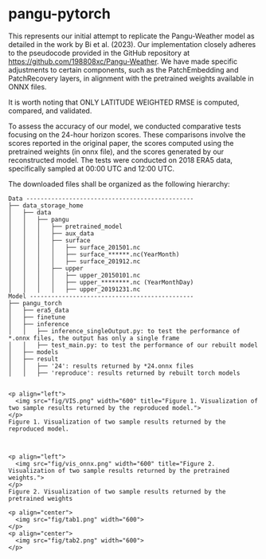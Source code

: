 # pangu-pytorch

This represents our initial attempt to replicate the Pangu-Weather model as detailed in the work by Bi et al. (2023). Our implementation closely adheres to the pseudocode provided in the GitHub repository at https://github.com/198808xc/Pangu-Weather. We have made specific adjustments to certain components, such as the PatchEmbedding and PatchRecovery layers, in alignment with the pretrained weights available in ONNX files.

It is worth noting that ONLY LATITUDE WEIGHTED RMSE is computed, compared, and validated.

To assess the accuracy of our model, we conducted comparative tests focusing on the 24-hour horizon scores. These comparisons involve the scores reported in the original paper, the scores computed using the pretrained weights (in onnx file), and the scores generated by our reconstructed model. The tests were conducted on 2018 ERA5 data, specifically sampled at 00:00 UTC and 12:00 UTC.


The downloaded files shall be organized as the following hierarchy:

```plain
Data -----------------------------------------------
├── data_storage_home
│   ├── data
│   │   ├── pangu
│   │   │   ├── pretrained_model
│   │   │   ├── aux_data
│   │   │   ├── surface
│   │   │   │   ├── surface_201501.nc
│   │   │   │   ├── surface_******.nc(YearMonth)
│   │   │   │   ├── surface_201912.nc
│   │   │   ├── upper
│   │   │   │   ├── upper_20150101.nc
│   │   │   │   ├── upper_********.nc (YearMonthDay)
│   │   │   │   ├── upper_20191231.nc
Model ----------------------------------------------
├── pangu_torch
│   ├── era5_data
│   ├── finetune
│   ├── inference
│   │   ├── inference_singleOutput.py: to test the performance of *.onnx files, the output has only a single frame
│   │   ├── test_main.py: to test the performance of our rebuilt model
│   ├── models
│   ├── result
│   │   ├── '24': results returned by *24.onnx files
│   │   ├── 'reproduce': results returned by rebuilt torch models


<p align="left">
  <img src="fig/VIS.png" width="600" title="Figure 1. Visualization of two sample results returned by the reproduced model.">
</p>
Figure 1. Visualization of two sample results returned by the reproduced model.
  
  
  
<p align="left">
  <img src="fig/vis_onnx.png" width="600" title="Figure 2. Visualization of two sample results returned by the pretrained weights.">
</p>
Figure 2. Visualization of two sample results returned by the pretrained weights

<p align="center">
  <img src="fig/tab1.png" width="600">
</p>
<p align="center">
  <img src="fig/tab2.png" width="600">
</p>
